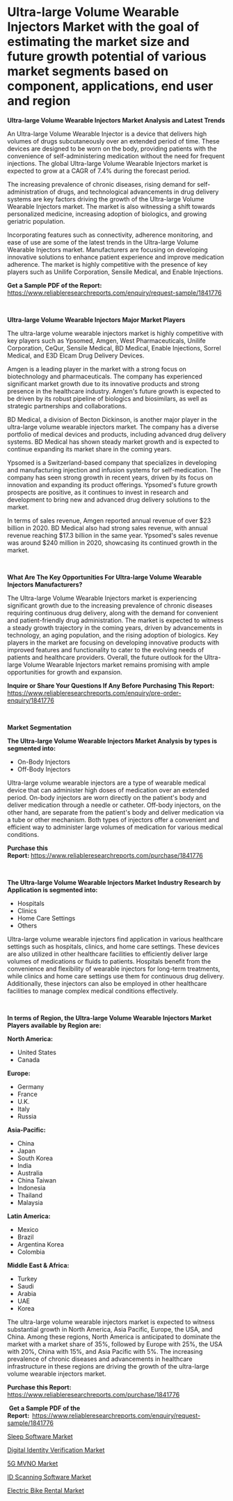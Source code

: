 <p><h1>Ultra-large Volume Wearable Injectors Market with the goal of estimating the market size and future growth potential of various market segments based on component, applications, end user and region</h1></p><p><strong>Ultra-large Volume Wearable Injectors Market Analysis and Latest Trends</strong></p>
<p><p>An Ultra-large Volume Wearable Injector is a device that delivers high volumes of drugs subcutaneously over an extended period of time. These devices are designed to be worn on the body, providing patients with the convenience of self-administering medication without the need for frequent injections. The global Ultra-large Volume Wearable Injectors market is expected to grow at a CAGR of 7.4% during the forecast period.</p><p>The increasing prevalence of chronic diseases, rising demand for self-administration of drugs, and technological advancements in drug delivery systems are key factors driving the growth of the Ultra-large Volume Wearable Injectors market. The market is also witnessing a shift towards personalized medicine, increasing adoption of biologics, and growing geriatric population.</p><p>Incorporating features such as connectivity, adherence monitoring, and ease of use are some of the latest trends in the Ultra-large Volume Wearable Injectors market. Manufacturers are focusing on developing innovative solutions to enhance patient experience and improve medication adherence. The market is highly competitive with the presence of key players such as Unilife Corporation, Sensile Medical, and Enable Injections.</p></p>
<p><strong>Get a Sample PDF of the Report:&nbsp;</strong> <a href="https://www.reliableresearchreports.com/enquiry/request-sample/1841776">https://www.reliableresearchreports.com/enquiry/request-sample/1841776</a></p>
<p>&nbsp;</p>
<p><strong>Ultra-large Volume Wearable Injectors Major Market Players</strong></p>
<p><p>The ultra-large volume wearable injectors market is highly competitive with key players such as Ypsomed, Amgen, West Pharmaceuticals, Unilife Corporation, CeQur, Sensile Medical, BD Medical, Enable Injections, Sorrel Medical, and E3D Elcam Drug Delivery Devices.</p><p>Amgen is a leading player in the market with a strong focus on biotechnology and pharmaceuticals. The company has experienced significant market growth due to its innovative products and strong presence in the healthcare industry. Amgen's future growth is expected to be driven by its robust pipeline of biologics and biosimilars, as well as strategic partnerships and collaborations.</p><p>BD Medical, a division of Becton Dickinson, is another major player in the ultra-large volume wearable injectors market. The company has a diverse portfolio of medical devices and products, including advanced drug delivery systems. BD Medical has shown steady market growth and is expected to continue expanding its market share in the coming years.</p><p>Ypsomed is a Switzerland-based company that specializes in developing and manufacturing injection and infusion systems for self-medication. The company has seen strong growth in recent years, driven by its focus on innovation and expanding its product offerings. Ypsomed's future growth prospects are positive, as it continues to invest in research and development to bring new and advanced drug delivery solutions to the market.</p><p>In terms of sales revenue, Amgen reported annual revenue of over $23 billion in 2020. BD Medical also had strong sales revenue, with annual revenue reaching $17.3 billion in the same year. Ypsomed's sales revenue was around $240 million in 2020, showcasing its continued growth in the market.</p></p>
<p>&nbsp;</p>
<p><strong>What Are The Key Opportunities For Ultra-large Volume Wearable Injectors Manufacturers?</strong></p>
<p><p>The Ultra-large Volume Wearable Injectors market is experiencing significant growth due to the increasing prevalence of chronic diseases requiring continuous drug delivery, along with the demand for convenient and patient-friendly drug administration. The market is expected to witness a steady growth trajectory in the coming years, driven by advancements in technology, an aging population, and the rising adoption of biologics. Key players in the market are focusing on developing innovative products with improved features and functionality to cater to the evolving needs of patients and healthcare providers. Overall, the future outlook for the Ultra-large Volume Wearable Injectors market remains promising with ample opportunities for growth and expansion.</p></p>
<p><strong>Inquire or Share Your Questions If Any Before Purchasing This Report:</strong> <a href="https://www.reliableresearchreports.com/enquiry/pre-order-enquiry/1841776">https://www.reliableresearchreports.com/enquiry/pre-order-enquiry/1841776</a></p>
<p>&nbsp;</p>
<p><strong>Market Segmentation</strong></p>
<p><strong>The Ultra-large Volume Wearable Injectors Market Analysis by types is segmented into:</strong></p>
<p><ul><li>On-Body Injectors</li><li>Off-Body Injectors</li></ul></p>
<p><p>Ultra-large volume wearable injectors are a type of wearable medical device that can administer high doses of medication over an extended period. On-body injectors are worn directly on the patient's body and deliver medication through a needle or catheter. Off-body injectors, on the other hand, are separate from the patient's body and deliver medication via a tube or other mechanism. Both types of injectors offer a convenient and efficient way to administer large volumes of medication for various medical conditions.</p></p>
<p><strong>Purchase this Report:&nbsp;</strong><a href="https://www.reliableresearchreports.com/purchase/1841776">https://www.reliableresearchreports.com/purchase/1841776</a></p>
<p>&nbsp;</p>
<p><strong>The Ultra-large Volume Wearable Injectors Market Industry Research by Application is segmented into:</strong></p>
<p><ul><li>Hospitals</li><li>Clinics</li><li>Home Care Settings</li><li>Others</li></ul></p>
<p><p>Ultra-large volume wearable injectors find application in various healthcare settings such as hospitals, clinics, and home care settings. These devices are also utilized in other healthcare facilities to efficiently deliver large volumes of medications or fluids to patients. Hospitals benefit from the convenience and flexibility of wearable injectors for long-term treatments, while clinics and home care settings use them for continuous drug delivery. Additionally, these injectors can also be employed in other healthcare facilities to manage complex medical conditions effectively.</p></p>
<p>&nbsp;</p>
<p><strong>In terms of Region, the Ultra-large Volume Wearable Injectors Market Players available by Region are:</strong></p>
<p>
    <p> <strong> North America: </strong>
        <ul>
            <li>United States</li>
            <li>Canada</li>
        </ul>
        </p> 
    <p> <strong> Europe: </strong>
        <ul>
            <li>Germany</li>
            <li>France</li>
            <li>U.K.</li>
            <li>Italy</li>
            <li>Russia</li>
        </ul>
        </p> 
    <p> <strong> Asia-Pacific: </strong>
        <ul>
            <li>China</li>
            <li>Japan</li>
            <li>South Korea</li>
            <li>India</li>
            <li>Australia</li>
            <li>China Taiwan</li>
            <li>Indonesia</li>
            <li>Thailand</li>
            <li>Malaysia</li>
        </ul>
        </p> 
    <p> <strong> Latin America: </strong>
        <ul>
            <li>Mexico</li>
            <li>Brazil</li>
            <li>Argentina Korea</li>
            <li>Colombia</li>
        </ul>
        </p> 
    <p> <strong> Middle East & Africa: </strong>
        <ul>
            <li>Turkey</li>
            <li>Saudi</li>
            <li>Arabia</li>
            <li>UAE</li>
            <li>Korea</li>
        </ul>
    </p>
    </p>
<p><p>The ultra-large volume wearable injectors market is expected to witness substantial growth in North America, Asia Pacific, Europe, the USA, and China. Among these regions, North America is anticipated to dominate the market with a market share of 35%, followed by Europe with 25%, the USA with 20%, China with 15%, and Asia Pacific with 5%. The increasing prevalence of chronic diseases and advancements in healthcare infrastructure in these regions are driving the growth of the ultra-large volume wearable injectors market.</p></p>
<p><strong>Purchase this Report: </strong><a href="https://www.reliableresearchreports.com/purchase/1841776">https://www.reliableresearchreports.com/purchase/1841776</a></p>
<p>&nbsp;<strong>Get a Sample PDF of the Report:&nbsp;&nbsp;</strong><a href="https://www.reliableresearchreports.com/enquiry/request-sample/1841776">https://www.reliableresearchreports.com/enquiry/request-sample/1841776</a></p>
<p><strong></strong></p>
<p><p><a href="https://medium.com/@stephenwilson4547/sleep-software-market-report-reveals-the-latest-trends-and-growth-opportunities-of-this-market-4b0a3c6507f9">Sleep Software Market</a></p><p><a href="https://medium.com/@stephenwilson4547/digital-identity-verification-market-exploring-market-share-market-trends-and-future-growth-6198eded2d9c">Digital Identity Verification Market</a></p><p><a href="https://medium.com/@stephenwilson4547/5g-mvno-market-size-market-outlook-and-market-forecast-2024-to-2031-d7eb5b180a9a">5G MVNO Market</a></p><p><a href="https://medium.com/@stephenwilson4547/id-scanning-software-market-exploring-market-share-market-trends-and-future-growth-78a18ad5e7df">ID Scanning Software Market</a></p><p><a href="https://medium.com/@stephenwilson4547/electric-bike-rental-market-analysis-its-cagr-market-segmentation-and-global-industry-overview-838ef6a2c552">Electric Bike Rental Market</a></p></p>